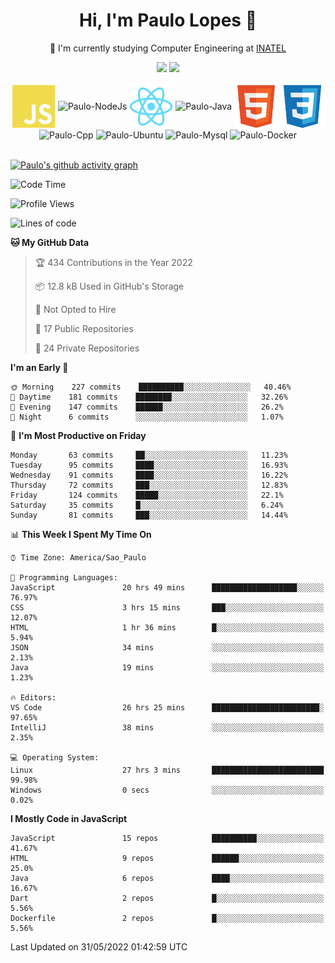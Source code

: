 <div>
  <h1 align="center" > Hi, I'm Paulo Lopes 👋 </h1>
  <p align="center" >🔭 I'm currently studying Computer Engineering at <a href="https://inatel.br/home/" target="_blank">INATEL</a>
  
  </p>
  <div align="center"> 
  <a href="https://www.instagram.com/paulotc1999/" target="_blank"><img src="https://img.shields.io/badge/-Instagram-%23E4405F?style=for-the-badge&logo=instagram&logoColor=white" target="_blank"></a>
  <a href="https://www.linkedin.com/in/paulotc1999/" target="_blank"><img src="https://img.shields.io/badge/-LinkedIn-%230077B5?style=for-the-badge&logo=linkedin&logoColor=white" target="_blank"></a> 
</div>
  
 <div style="display: inline_block" align="center"><br>
  <img align="center" alt="Paulo-Js" height="70" width="70" src="https://raw.githubusercontent.com/devicons/devicon/master/icons/javascript/javascript-plain.svg">
  <img align="center" alt="Paulo-NodeJs" height="70" width="70" src="https://cdn.jsdelivr.net/gh/devicons/devicon/icons/nodejs/nodejs-plain.svg">
  <img align="center" alt="Paulo-React" height="70" width="70" src="https://raw.githubusercontent.com/devicons/devicon/master/icons/react/react-original.svg">
  <img align="center" alt="Paulo-Java" height="70" width="70" src="https://cdn.jsdelivr.net/gh/devicons/devicon/icons/java/java-original.svg">
  <img align="center" alt="Paulo-HTML" height="70" width="70" src="https://raw.githubusercontent.com/devicons/devicon/master/icons/html5/html5-original.svg">
  <img align="center" alt="Paulo-CSS" height="70" width="70" src="https://raw.githubusercontent.com/devicons/devicon/master/icons/css3/css3-original.svg">
  <img align="center" alt="Paulo-Cpp" height="70" width="70" src="https://cdn.jsdelivr.net/gh/devicons/devicon/icons/cplusplus/cplusplus-original.svg">
  <img align="center" alt="Paulo-Ubuntu" height="70" width="70" src="https://cdn.jsdelivr.net/gh/devicons/devicon/icons/ubuntu/ubuntu-plain.svg">
  <img align="center" alt="Paulo-Mysql" height="70" width="70" src="https://cdn.jsdelivr.net/gh/devicons/devicon/icons/mysql/mysql-original.svg">
  <img align="center" alt="Paulo-Docker" height="70" width="70" src="https://cdn.jsdelivr.net/gh/devicons/devicon/icons/docker/docker-plain.svg">
  
</div>
</a>

</br>

[![Paulo's github activity graph](https://activity-graph.herokuapp.com/graph?username=paulotc1999&theme=chartreuse-dark)](https://github.com/ashutosh00710/github-readme-activity-graph)

<div>

<!--START_SECTION:waka-->
![Code Time](http://img.shields.io/badge/Code%20Time-138%20hrs%2029%20mins-blue)

![Profile Views](http://img.shields.io/badge/Profile%20Views-4-blue)

![Lines of code](https://img.shields.io/badge/From%20Hello%20World%20I%27ve%20Written-919%20Thousand%20lines%20of%20code-blue)

**🐱 My GitHub Data** 

> 🏆 434 Contributions in the Year 2022
 > 
> 📦 12.8 kB Used in GitHub's Storage 
 > 
> 🚫 Not Opted to Hire
 > 
> 📜 17 Public Repositories 
 > 
> 🔑 24 Private Repositories  
 > 
**I'm an Early 🐤** 

```text
🌞 Morning    227 commits    ██████████░░░░░░░░░░░░░░░   40.46% 
🌆 Daytime    181 commits    ████████░░░░░░░░░░░░░░░░░   32.26% 
🌃 Evening    147 commits    ██████░░░░░░░░░░░░░░░░░░░   26.2% 
🌙 Night      6 commits      ░░░░░░░░░░░░░░░░░░░░░░░░░   1.07%

```
📅 **I'm Most Productive on Friday** 

```text
Monday       63 commits     ██░░░░░░░░░░░░░░░░░░░░░░░   11.23% 
Tuesday      95 commits     ████░░░░░░░░░░░░░░░░░░░░░   16.93% 
Wednesday    91 commits     ████░░░░░░░░░░░░░░░░░░░░░   16.22% 
Thursday     72 commits     ███░░░░░░░░░░░░░░░░░░░░░░   12.83% 
Friday       124 commits    █████░░░░░░░░░░░░░░░░░░░░   22.1% 
Saturday     35 commits     █░░░░░░░░░░░░░░░░░░░░░░░░   6.24% 
Sunday       81 commits     ███░░░░░░░░░░░░░░░░░░░░░░   14.44%

```


📊 **This Week I Spent My Time On** 

```text
⌚︎ Time Zone: America/Sao_Paulo

💬 Programming Languages: 
JavaScript               20 hrs 49 mins      ███████████████████░░░░░░   76.97% 
CSS                      3 hrs 15 mins       ███░░░░░░░░░░░░░░░░░░░░░░   12.07% 
HTML                     1 hr 36 mins        █░░░░░░░░░░░░░░░░░░░░░░░░   5.94% 
JSON                     34 mins             ░░░░░░░░░░░░░░░░░░░░░░░░░   2.13% 
Java                     19 mins             ░░░░░░░░░░░░░░░░░░░░░░░░░   1.23%

🔥 Editors: 
VS Code                  26 hrs 25 mins      ████████████████████████░   97.65% 
IntelliJ                 38 mins             ░░░░░░░░░░░░░░░░░░░░░░░░░   2.35%

💻 Operating System: 
Linux                    27 hrs 3 mins       █████████████████████████   99.98% 
Windows                  0 secs              ░░░░░░░░░░░░░░░░░░░░░░░░░   0.02%

```

**I Mostly Code in JavaScript** 

```text
JavaScript               15 repos            ██████████░░░░░░░░░░░░░░░   41.67% 
HTML                     9 repos             ██████░░░░░░░░░░░░░░░░░░░   25.0% 
Java                     6 repos             ████░░░░░░░░░░░░░░░░░░░░░   16.67% 
Dart                     2 repos             █░░░░░░░░░░░░░░░░░░░░░░░░   5.56% 
Dockerfile               2 repos             █░░░░░░░░░░░░░░░░░░░░░░░░   5.56%

```



 Last Updated on 31/05/2022 01:42:59 UTC
<!--END_SECTION:waka-->


